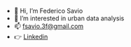 - 👋 Hi, I’m Federico Savio
- 👀 I’m interested in urban data analysis
- 📫 fsavio.3f@gmail.com
- :point_right: [Linkedin](https://www.linkedin.com/public-profile/settings)
<!---
fsavio3F/fsavio3F is a ✨ special ✨ repository because its `README.md` (this file) appears on your GitHub profile.
You can click the Preview link to take a look at your changes.
--->
